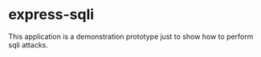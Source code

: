 # express-sqli

This application is a demonstration prototype just to show how to perform sqli attacks.
